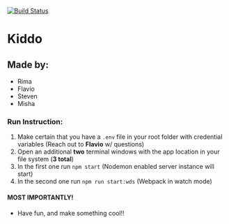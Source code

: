 [![Build Status](https://travis-ci.org/VolkRiot/Kiddo.svg?branch=master)](https://travis-ci.org/VolkRiot/Kiddo)

# Kiddo

## Made by:
  - Rima
  - Flavio
  - Steven
  - Misha

### Run Instruction:
  1. Make certain that you have a `.env` file in your root folder with credential variables (Reach out to __Flavio__ w/ questions)
  1. Open an additional **two** terminal windows with the app location in your file system (**3 total**)
  1. In the first one run `npm start` (Nodemon enabled server instance will start)
  1. In the second one run `npm run start:wds` (Webpack in watch mode)

#### MOST IMPORTANTLY!
  - Have fun, and make something cool!!
